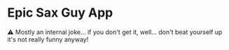 Epic Sax Guy App
================

:warning: Mostly an internal joke... if you don't get it, well... don't beat yourself up it's not really funny anyway!
